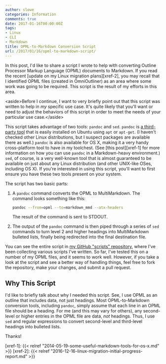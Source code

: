 ```yaml
---
author: slowe
categories: Information
comments: true
date: 2017-01-16T00:00:00Z
tags:
- Linux
- CLI
- Markdown
title: OPML-to-Markdown Conversion Script
url: /2017/01/16/opml-to-markdown-script/
---
```


In this post, I'd like to share a script I wrote to help with converting Outline Processor Markup Language (OPML) documents to Markdown. If you read the recent [update on my Linux migration plans][xref-2], you may recall that I identified OPML files (created in OmniOutliner) as an area where some work was going to be required. This script is the result of my efforts in this area.

&lt;aside&gt;Before I continue, I want to very briefly point out that this script was written to help in _my_ specific use case. It's quite likely that you'll want or need to adjust the behaviors of this script in order to meet the needs of your particular use case.&lt;/aside&gt;

This script takes advantage of two tools: `pandoc` and `sed`. `pandoc` is [a third-party tool][link-1] that is easily installed on Ubuntu using `apt` or `apt-get`. (I haven't checked other Linux distributions, but I suspect packages are available there as well.) `pandoc` is also available for OS X, making it a very handy cross-platform tool to have in my toolchest. (See [this post][xref-1] for more information on how you can use `pandoc` in a Markdown-heavy environment.) `sed`, of course, is a very well-known tool that is almost guaranteed to be available on just about any Linux distribution (and other UNIX-like OSes, including OS X). If you're interested in using this script, you'll want to first ensure you have these two tools present on your system.

The script has two basic parts:

1. A `pandoc` command converts the OPML to MultiMarkdown. The command looks something like this:

    ```sh
    pandoc --from=opml --to=markdown_mmd --atx-headers
    ```

    The result of the command is sent to STDOUT.

2. The output of the `pandoc` command is then piped through a series of `sed` commands to turn level 2 and higher headings into MultiMarkdown bulleted lists, finally being redirected into the final destination file.

You can see the entire script in [my GitHub "scripts" repository][link-2], where I've been collecting various scripts I've written. So far, I've tested this on a number of my OPML files, and it seems to work well. However, if you take a look at the script and see a better way of handling things, feel free to fork the repository, make your changes, and submit a pull request.

## Why This Script

I'd like to briefly talk about why I needed this script. See, I use OPML as an outline that includes data, not just headings. Most OPML-to-Markdown conversion tools, including `pandoc`, simply assume that each line in an OPML file should be a heading. For me (and this may vary for others), any second-level or higher entries in the OPML file are data, _not_ headings. Thus, I use `sed` and regular expressions to convert second-level and third-level headings into bulleted lists.

Thanks!

[link-1]: http://pandoc.org/
[link-2]: https://github.com/scottslowe/scripts
[xref-1]: {{< relref "2014-05-19-some-useful-markdown-tools-for-os-x.md" >}}
[xref-2]: {{< relref "2016-12-16-linux-migration-initial-progress-report.md" >}}
